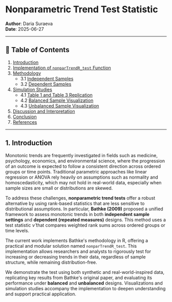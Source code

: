 # Nonparametric Trend Test Statistic

**Author**: Daria Suraeva  
**Date**: 2025-06-27

---

## 📑 Table of Contents

1. [Introduction](#1-introduction)  
2. [Implementation of `nonparTrendR_test` Function](function.md)  
3. [Methodology](methodology.md)  
    - 3.1 [Independent Samples](methodology.md#independent-samples)  
    - 3.2 [Dependent Samples](methodology.md#dependent-samples)  
4. [Simulation Studies](simulation.md)  
    - 4.1 [Table 1 and Table 3 Replication](simulation.md#table-1-and-table-3-replication)  
    - 4.2 [Balanced Sample Visualization](visuals.md#balanced-sample-visualization)  
    - 4.3 [Unbalanced Sample Visualization](visuals.md#unbalanced-sample-visualization)  
5. [Discussion and Interpretation](discussion.md)  
6. [Conclusion](conclusion.md)  
7. [References](references.md)

---

## 1. Introduction

Monotonic trends are frequently investigated in fields such as medicine, psychology, economics, and environmental science, where the progression of an outcome is expected to follow a consistent direction across ordered groups or time points. Traditional parametric approaches like linear regression or ANOVA rely heavily on assumptions such as normality and homoscedasticity, which may not hold in real-world data, especially when sample sizes are small or distributions are skewed.

To address these challenges, **nonparametric trend tests** offer a robust alternative by using rank-based statistics that are less sensitive to distributional assumptions. In particular, **Bathke (2009)** proposed a unified framework to assess monotonic trends in both **independent sample settings** and **dependent (repeated measures)** designs. This method uses a test statistic $\hat{\nu}$ that compares weighted rank sums across ordered groups or time levels.

The current work implements Bathke's methodology in R, offering a practical and modular solution named `nonparTrendR_test`. This implementation allows researchers and analysts to rigorously test for increasing or decreasing trends in their data, regardless of sample structure, while remaining distribution-free.

We demonstrate the test using both synthetic and real-world-inspired data, replicating key results from Bathke's original paper, and evaluating its performance under **balanced** and **unbalanced** designs. Visualizations and simulation studies accompany the implementation to deepen understanding and support practical application.
